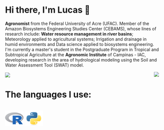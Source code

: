 # Hi there, I'm Lucas 👋
**Agronomist** from the Federal University of Acre (UFAC). Member of the Amazon Biosystems Engineering Studies Center (CEBAMS), whose lines of research include: **Water resource management in river basins**; Meteorology applied to agricultural systems; Irrigation and drainage in humid environments and Data science applied to biosystems engineering. I'm currently a master's student in the Postgraduate Program in Tropical and Subtropical Agriculture at the **Agronomic Institute** of Campinas - IAC, developing research in the area of hydrological modeling using the Soil and Water Assessment Tool (SWAT) model.


<a href="https://github.com/hgkdo/github-readme-stats">
  <img align="center" src="https://github-readme-stats.vercel.app/api?username=lucaslimw&show_icons=true&theme=dark" />
</a>
<a href="https://github.com/hgkdo/convoychat">
  <img align="right" src="https://github-readme-stats.vercel.app/api/top-langs/?username=lucaslimw&layout=compact" />
</a>





# The languages I use:
<div style="display: inline_block"><br>
  <img align="center" alt="Rafa-CSS" height="50" width="60" src="https://raw.githubusercontent.com/devicons/devicon/master/icons/r/r-original.svg">
  <img align="center" alt="Rafa-Python" height="50" width="60" src="https://raw.githubusercontent.com/devicons/devicon/master/icons/python/python-original.svg">
</div>

